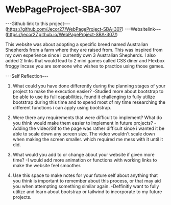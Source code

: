 # WebPageProject-SBA-307
---Github link to this project---
    (https://github.com/Jecor27/WebPageProject-SBA-307)
---Websitelink---
    (https://jecor27.github.io/WebPageProject-SBA-307/)

This website was about adopting a specific breed named Australian Shepherds from a farm where they are raised from. This was inspired from my own experience since i currently own 3 Australian Shepherds. I also added 2 links that would lead to 2 mini games called CSS diner and Flexbox froggy incase you are someone who wishes to practice using those games. 

---Self Reflection---
1. What could you have done differently during the planning stages of your project to make the execution easier? 
     -Studied more about bootstrap to be able to use its full capabilities, found it challenging to fully utilize bootstrap during this time and to spend most of my time researching the different functions i can apply using bootstrap.  
2. Were there any requirements that were difficult to implement? What do you think would make them easier to implement in future projects? 
    -Adding the video/Gif to the page was rather difficult since i wanted it be able to scale down any screen size. The video wouldn't scale down when making the screen smaller. which required me mess with it until it did. 

3. What would you add to or change about your website if given more time? 
    -I would add more animation or functions with working links to make the website feel smoother. 

4. Use this space to make notes for your future self about anything that you think is important to remember about this process, or that may aid you when attempting something similar again.
    -Deffinitly want to fully utilize and learn about bootstrap or tailwind to incorporate to my future projects. 